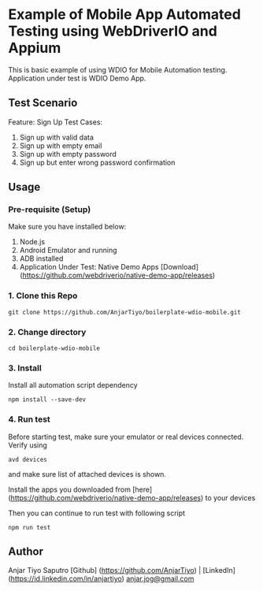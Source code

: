# Example of Mobile App Automated Testing using WebDriverIO and Appium

<p>This is basic example of using WDIO for Mobile Automation testing. Application under test is WDIO Demo App. </p>

## Test Scenario
Feature: Sign Up
Test Cases:
1. Sign up with valid data
2. Sign up with empty email
3. Sign up with empty password
4. Sign up but enter wrong password confirmation

## Usage

### Pre-requisite (Setup)
Make sure you have installed below:
1. Node.js
2. Android Emulator and running
3. ADB installed
4. Application Under Test: Native Demo Apps [Download] (https://github.com/webdriverio/native-demo-app/releases) 

### 1. Clone this Repo
```
git clone https://github.com/AnjarTiyo/boilerplate-wdio-mobile.git
```

### 2. Change directory
```
cd boilerplate-wdio-mobile
```

### 3. Install
Install all automation script dependency
```
npm install --save-dev
```

### 4. Run test
Before starting test, make sure your emulator or real devices connected. Verify using
```
avd devices
```
and make sure list of attached devices is shown. 

Install the apps you downloaded from [here] (https://github.com/webdriverio/native-demo-app/releases) to your devices

Then you can continue to run test with following script
```
npm run test
```

## Author
Anjar Tiyo Saputro [Github] (https://github.com/AnjarTiyo) | [LinkedIn] (https://id.linkedin.com/in/anjartiyo)
<anjar.jog@gmail.com>